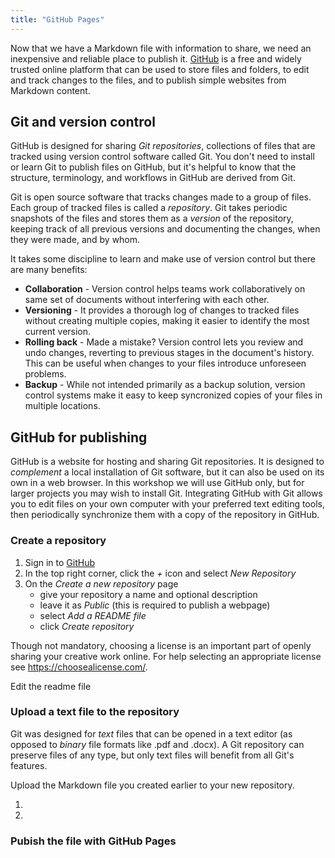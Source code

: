 ```yaml
---
title: "GitHub Pages"
---
```


Now that we have a Markdown file with information to share, we need an inexpensive and reliable place to publish it. [GitHub](https://github.com/) is a free and widely trusted online platform that can be used to store files and folders, to edit and track changes to the files, and to publish simple websites from Markdown content.

## Git and version control
GitHub is designed for sharing _Git repositories_, collections of files that are tracked using version control software called Git. You don't need to install or learn Git to publish files on GitHub, but it's helpful to know that the structure, terminology, and workflows in GitHub are derived from Git.

Git is open source software that tracks changes made to a group of files. Each group of tracked files is called a _repository_. Git takes periodic snapshots of the files and stores them as a _version_ of the repository, keeping track of all previous versions and documenting the changes, when they were made, and by whom.

It takes some discipline to learn and make use of version control but there are many benefits:

* **Collaboration** - Version control helps teams work collaboratively on same set of documents without interfering with each other.
* **Versioning** - It provides a thorough log of changes to tracked files without creating multiple copies, making it easier to identify the most current version.
* **Rolling back** - Made a mistake?  Version control lets you review and undo changes, reverting to previous stages in the document's history. This can be useful when changes to your files introduce unforeseen problems.
* **Backup** - While not intended primarily as a backup solution, version control systems make it easy to keep syncronized copies of your files in multiple locations.

## GitHub for publishing
GitHub is a website for hosting and sharing Git repositories. It is designed to _complement_ a local installation of Git software, but it can also be used on its own in a web browser. In this workshop we will use GitHub only, but for larger projects you may wish to install Git. Integrating GitHub with Git allows you to edit files on your own computer with your preferred text editing tools, then periodically synchronize them with a copy of the repository in GitHub.


### Create a repository

1. Sign in to [GitHub](https://github.com)
2. In the top right corner, click the _+_ icon and select _New Repository_
3. On the _Create a new repository_ page
	- give your repository a name and optional description
	- leave it as _Public_ (this is required to publish a webpage)
	- select _Add a README file_
	- click _Create repository_


Though not mandatory, choosing a license is an important part of openly sharing your creative work online. For help selecting an appropriate license see <https://choosealicense.com/>.

Edit the readme file

### Upload a text file to the repository

Git was designed for _text_ files that can be opened in a text editor (as opposed to _binary_ file formats like .pdf and .docx).  A Git repository can preserve files of any type, but only text files will benefit from all Git's features.  

Upload the Markdown file you created earlier to your new repository.

1. 
2. 

### Pubish the file with GitHub Pages
